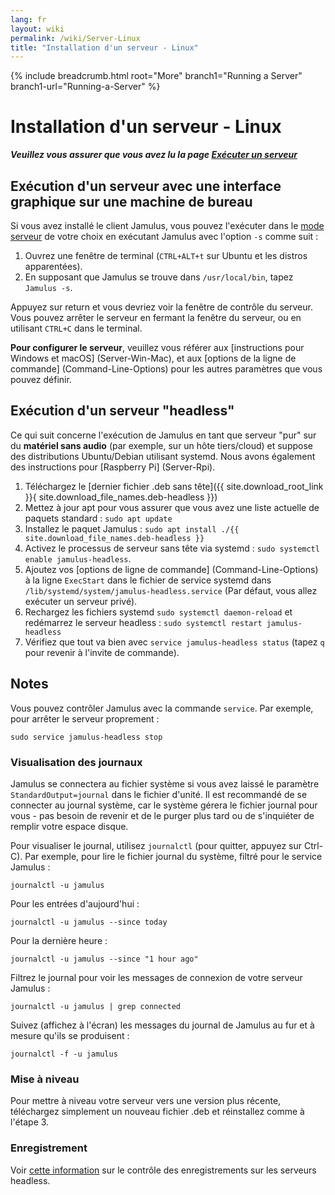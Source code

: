 ```yaml
---
lang: fr
layout: wiki
permalink: /wiki/Server-Linux
title: "Installation d'un serveur - Linux"
---
```


{% include breadcrumb.html root="More" branch1="Running a Server" branch1-url="Running-a-Server" %}

# Installation d'un serveur - Linux

**_Veuillez vous assurer que vous avez lu la page [Exécuter un serveur](Running-a-Server)_**


## Exécution d'un serveur avec une interface graphique sur une machine de bureau

Si vous avez installé le client Jamulus, vous pouvez l'exécuter dans le [mode serveur](Choosing-a-Server-Type) de votre choix en exécutant Jamulus avec l'option `-s` comme suit :

1. Ouvrez une fenêtre de terminal (`CTRL+ALT+t` sur Ubuntu et les distros apparentées).
1. En supposant que Jamulus se trouve dans `/usr/local/bin`, tapez `Jamulus -s`.

Appuyez sur return et vous devriez voir la fenêtre de contrôle du serveur. Vous pouvez arrêter le serveur en fermant la fenêtre du serveur, ou en utilisant `CTRL+C` dans le terminal.

**Pour configurer le serveur**, veuillez vous référer aux [instructions pour Windows et macOS] (Server-Win-Mac), et aux [options de la ligne de commande] (Command-Line-Options) pour les autres paramètres que vous pouvez définir.

## Exécution d'un serveur "headless"

Ce qui suit concerne l'exécution de Jamulus en tant que serveur "pur" sur du **matériel sans audio** (par exemple, sur un hôte tiers/cloud) et suppose des distributions Ubuntu/Debian utilisant systemd. Nous avons également des instructions pour [Raspberry Pi] (Server-Rpi).

1. Téléchargez le [dernier fichier .deb sans tête]({{ site.download_root_link }}{ site.download_file_names.deb-headless }})
1. Mettez à jour apt pour vous assurer que vous avez une liste actuelle de paquets standard : `sudo apt update`
1. Installez le paquet Jamulus : `sudo apt install ./{{ site.download_file_names.deb-headless }}`
1. Activez le processus de serveur sans tête via systemd : `sudo systemctl enable jamulus-headless`.
1. Ajoutez vos [options de ligne de commande] (Command-Line-Options) à la ligne `ExecStart` dans le fichier de service systemd dans `/lib/systemd/system/jamulus-headless.service` (Par défaut, vous allez exécuter un serveur privé).
1. Rechargez les fichiers systemd `sudo systemctl daemon-reload` et redémarrez le serveur headless : `sudo systemctl restart jamulus-headless`
1. Vérifiez que tout va bien avec `service jamulus-headless status` (tapez `q` pour revenir à l'invite de commande).

## Notes

Vous pouvez contrôler Jamulus avec la commande `service`. Par exemple, pour arrêter le serveur proprement :

`sudo service jamulus-headless stop`

### Visualisation des journaux

Jamulus se connectera au fichier système si vous avez laissé le paramètre `StandardOutput=journal` dans le fichier d'unité. Il est recommandé de se connecter au journal système, car le système gérera le fichier journal pour vous - pas besoin de revenir et de le purger plus tard ou de s'inquiéter de remplir votre espace disque.

Pour visualiser le journal, utilisez `journalctl` (pour quitter, appuyez sur Ctrl-C). Par exemple, pour lire le fichier journal du système, filtré pour le service Jamulus :

`journalctl -u jamulus`

Pour les entrées d'aujourd'hui :

`journalctl -u jamulus --since today`

Pour la dernière heure :

`journalctl -u jamulus --since "1 hour ago"`

Filtrez le journal pour voir les messages de connexion de votre serveur Jamulus :

`journalctl -u jamulus | grep connected`

Suivez (affichez à l'écran) les messages du journal de Jamulus au fur et à mesure qu'ils se produisent :

`journalctl -f -u jamulus`

### Mise à niveau

Pour mettre à niveau votre serveur vers une version plus récente, téléchargez simplement un nouveau fichier .deb et réinstallez comme à l'étape 3.

### Enregistrement

Voir [cette information](/wiki/Tips-Tricks-More#controlling-recording-on-linux-headless-servers) sur le contrôle des enregistrements sur les serveurs headless.

